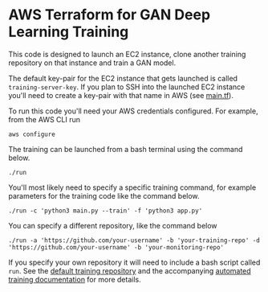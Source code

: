 # AWS Terraform for GAN Deep Learning Training

This code is designed to launch an EC2 instance, clone another training repository on that instance and train a GAN model.

The default key-pair for the EC2 instance that gets launched is called `training-server-key`. If you plan to SSH into the launched EC2 instance you'll need to create a key-pair with that name in AWS (see [main.tf](./main.tf)).

To run this code you'll need your AWS credentials configured. For example, from the AWS CLI run 

```
aws configure
```

The training can be launched from a bash terminal using the command below.

```
./run
```

You'll most likely need to specify a specific training command, for example parameters for the training code like the command below.

```
./run -c 'python3 main.py --train' -f 'python3 app.py'
``` 

You can specify a different repository, like the command below

```
./run -a 'https://github.com/your-username' -b 'your-training-repo' -d 'https://github.com/your-username' -b 'your-monitoring-repo'
```

If you specify your own repository it will need to include a bash script called `run`. See the [default training repository](https://github.com/sem-onyalo/gan-training-model) and the accompanying [automated training documentation](https://github.com/sem-onyalo/gan-training-doc) for more details.
